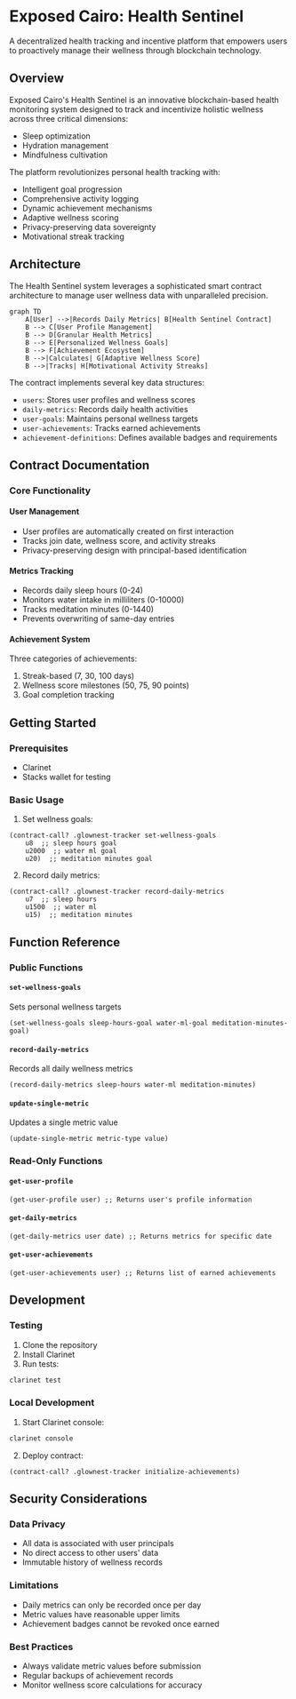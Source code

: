 # Exposed Cairo: Health Sentinel

A decentralized health tracking and incentive platform that empowers users to proactively manage their wellness through blockchain technology.

## Overview

Exposed Cairo's Health Sentinel is an innovative blockchain-based health monitoring system designed to track and incentivize holistic wellness across three critical dimensions:
- Sleep optimization
- Hydration management
- Mindfulness cultivation

The platform revolutionizes personal health tracking with:
- Intelligent goal progression
- Comprehensive activity logging
- Dynamic achievement mechanisms
- Adaptive wellness scoring
- Privacy-preserving data sovereignty
- Motivational streak tracking

## Architecture

The Health Sentinel system leverages a sophisticated smart contract architecture to manage user wellness data with unparalleled precision.

```mermaid
graph TD
    A[User] -->|Records Daily Metrics| B[Health Sentinel Contract]
    B --> C[User Profile Management]
    B --> D[Granular Health Metrics]
    B --> E[Personalized Wellness Goals]
    B --> F[Achievement Ecosystem]
    B -->|Calculates| G[Adaptive Wellness Score]
    B -->|Tracks| H[Motivational Activity Streaks]
```

The contract implements several key data structures:
- `users`: Stores user profiles and wellness scores
- `daily-metrics`: Records daily health activities
- `user-goals`: Maintains personal wellness targets
- `user-achievements`: Tracks earned achievements
- `achievement-definitions`: Defines available badges and requirements

## Contract Documentation

### Core Functionality

#### User Management
- User profiles are automatically created on first interaction
- Tracks join date, wellness score, and activity streaks
- Privacy-preserving design with principal-based identification

#### Metrics Tracking
- Records daily sleep hours (0-24)
- Monitors water intake in milliliters (0-10000)
- Tracks meditation minutes (0-1440)
- Prevents overwriting of same-day entries

#### Achievement System
Three categories of achievements:
1. Streak-based (7, 30, 100 days)
2. Wellness score milestones (50, 75, 90 points)
3. Goal completion tracking

## Getting Started

### Prerequisites
- Clarinet
- Stacks wallet for testing

### Basic Usage

1. Set wellness goals:
```clarity
(contract-call? .glownest-tracker set-wellness-goals 
    u8  ;; sleep hours goal
    u2000  ;; water ml goal
    u20)  ;; meditation minutes goal
```

2. Record daily metrics:
```clarity
(contract-call? .glownest-tracker record-daily-metrics 
    u7  ;; sleep hours
    u1500  ;; water ml
    u15)  ;; meditation minutes
```

## Function Reference

### Public Functions

#### `set-wellness-goals`
Sets personal wellness targets
```clarity
(set-wellness-goals sleep-hours-goal water-ml-goal meditation-minutes-goal)
```

#### `record-daily-metrics`
Records all daily wellness metrics
```clarity
(record-daily-metrics sleep-hours water-ml meditation-minutes)
```

#### `update-single-metric`
Updates a single metric value
```clarity
(update-single-metric metric-type value)
```

### Read-Only Functions

#### `get-user-profile`
```clarity
(get-user-profile user) ;; Returns user's profile information
```

#### `get-daily-metrics`
```clarity
(get-daily-metrics user date) ;; Returns metrics for specific date
```

#### `get-user-achievements`
```clarity
(get-user-achievements user) ;; Returns list of earned achievements
```

## Development

### Testing
1. Clone the repository
2. Install Clarinet
3. Run tests:
```bash
clarinet test
```

### Local Development
1. Start Clarinet console:
```bash
clarinet console
```
2. Deploy contract:
```clarity
(contract-call? .glownest-tracker initialize-achievements)
```

## Security Considerations

### Data Privacy
- All data is associated with user principals
- No direct access to other users' data
- Immutable history of wellness records

### Limitations
- Daily metrics can only be recorded once per day
- Metric values have reasonable upper limits
- Achievement badges cannot be revoked once earned

### Best Practices
- Always validate metric values before submission
- Regular backups of achievement records
- Monitor wellness score calculations for accuracy
